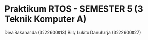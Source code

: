 # Praktikum RTOS - SEMESTER 5 (3 Teknik Komputer A)

Diva Sakananda (3222600013)
Billy Lukito Danuharja (3222600027)
